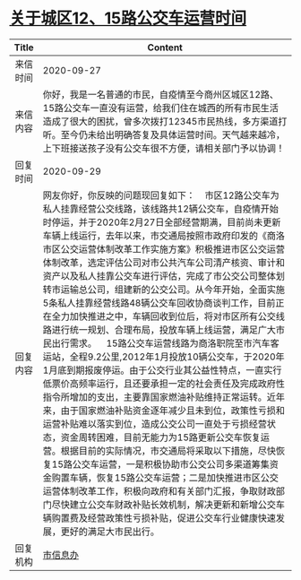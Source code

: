# <a href="http://www.shangluo.gov.cn/zmhd/ldxxxx.jsp?urltype=leadermail.LeaderMailContentUrl&wbtreeid=1112&leadermailid=6493">关于城区12、15路公交车运营时间</a>
| Title |                                                                                                                                                                                                                                                                                                                                                            Content                                                                                                                                                                                                                                                                                                                                                            |
|:-----:|-------------------------------------------------------------------------------------------------------------------------------------------------------------------------------------------------------------------------------------------------------------------------------------------------------------------------------------------------------------------------------------------------------------------------------------------------------------------------------------------------------------------------------------------------------------------------------------------------------------------------------------------------------------------------------------------------------------------------------|
| 来信时间  | 2020-09-27                                                                                                                                                                                                                                                                                                                                                                                                                                                                                                                                                                                                                                                                                                                    |
| 来信内容  | 你好，我是一名普通的市民，自疫情至今商州区城区12路、15路公交车一直没有运营，给我们住在城西的所有市民生活造成了很大的困扰，曾多次拨打12345市民热线，多方渠道打听。至今仍未给出明确答复及具体运营时间。天气越来越冷，上下班接送孩子没有公交车很不方便，请相关部门予以协调！                                                                                                                                                                                                                                                                                                                                                                                                                                                                                                                                                                                     |
| 回复时间  | 2020-09-29                                                                                                                                                                                                                                                                                                                                                                                                                                                                                                                                                                                                                                                                                                                    |
| 回复内容  | 网友你好，你反映的问题现回复如下：    市区12路公交车为私人挂靠经营公交线路，该线路共12辆公交车，自疫情开始时停运，并于2020年2月27日全部经营期满，目前尚未更新车辆上线运行，去年以来，市交通局按照市政府印发的《商洛市区公交运营体制改革工作实施方案》积极推进市区公交运营体制改革，选定评估公司对市公共汽车公司清产核资、审计和资产以及私人挂靠公交车进行评估，完成了市公交公司整体划转市运输总公司，组建新的公交公司。从今年开始，全面实施5条私人挂靠经营线路48辆公交车回收协商谈判工作，目前正在全力加快推进之中，车辆回收到位后，将对市区所有公交线路进行统一规划、合理布局，投放车辆上线运营，满足广大市民出行需求。    15路公交车运营线路为商洛职院至市汽车客运站，全程9.2公里,2012年1月投放10辆公交车，于2020年1月底到期报废停运。由于公交行业其公益性特点，一直实行低票价高频率运行，且还要承担一定的社会责任及完成政府性指令所增加的支出，主要靠国家燃油补贴维持正常运转。近年来，由于国家燃油补贴资金逐年减少且未到位，政策性亏损和运营补贴难以落实到位，造成公交公司一直处于亏损经营状态，资金周转困难，目前无能力为15路更新公交车恢复运营。根据目前的实际情况，市交通局将采取以下措施，尽快恢复15路公交车运营，一是积极协助市公交公司多渠道筹集资金购置车辆，恢复15路公交车运营；二是加快推进市区公交运营体制改革工作，积极向政府和有关部门汇报，争取财政部门尽快建立公交车财政补贴长效机制，解决更新和新增公交车辆购置费及经营政策性亏损补贴，促进公交车行业健康快速发展，更好的满足大市民出行。 |
| 回复机构  | <a href="../../categories/agencies/市信息办.md">市信息办</a>                                                                                                                                                                                                                                                                                                                                                                                                                                                                                                                                                                                                                                                                            |